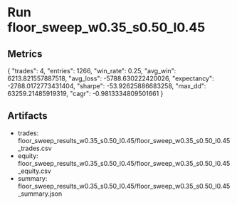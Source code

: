 # Run floor_sweep_w0.35_s0.50_l0.45

## Metrics
{
  "trades": 4,
  "entries": 1266,
  "win_rate": 0.25,
  "avg_win": 6213.821557887518,
  "avg_loss": -5788.630222420026,
  "expectancy": -2788.0172773431404,
  "sharpe": -53.92625886683258,
  "max_dd": 63259.21485919319,
  "cagr": -0.9813334809501661
}

## Artifacts
- trades: floor_sweep_results_w0.35_s0.50_l0.45/floor_sweep_w0.35_s0.50_l0.45_trades.csv
- equity: floor_sweep_results_w0.35_s0.50_l0.45/floor_sweep_w0.35_s0.50_l0.45_equity.csv
- summary: floor_sweep_results_w0.35_s0.50_l0.45/floor_sweep_w0.35_s0.50_l0.45_summary.json